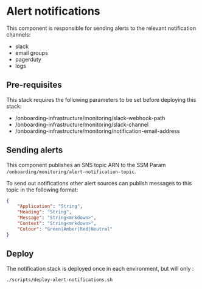 # Alert notifications

This component is responsible for sending alerts to the relevant notification channels:

- slack
- email groups
- pagerduty
- logs

## Pre-requisites

This stack requires the following parameters to be set before deploying this stack:

- /onboarding-infrastructure/monitoring/slack-webhook-path
- /onboarding-infrastructure/monitoring/slack-channel
- /onboarding-infrastructure/monitoring/notification-email-address

## Sending alerts

This component publishes an SNS topic ARN to the SSM Param `/onboarding/monitoring/alert-notification-topic`.

To send out notifications other alert sources can publish messages to this topic in the following format:

```json
{
    "Application": "String",
    "Heading": "String",
    "Message": "String<mrkdown>",
    "Context": "String<mrkdown>",
    "Colour": "Green|Amber|Red|Neutral"
}
```

## Deploy

The notification stack is deployed once in each environment, but will only :

```
./scripts/deploy-alert-notifications.sh
```
